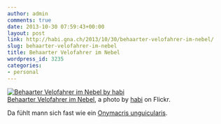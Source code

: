 ```yaml
---
author: admin
comments: true
date: 2013-10-30 07:59:43+00:00
layout: post
link: http://habi.gna.ch/2013/10/30/behaarter-velofahrer-im-nebel/
slug: behaarter-velofahrer-im-nebel
title: Behaarter Velofahrer im Nebel
wordpress_id: 3235
categories:
- personal
---
```


[![Behaarter Velofahrer im Nebel by habi](http://farm3.staticflickr.com/2893/10570517613_695fd59ba5.jpg)](http://www.flickr.com/photos/habi/10570517613/)  
[Behaarter Velofahrer im Nebel](http://www.flickr.com/photos/habi/10570517613/), a photo by [habi](http://www.flickr.com/photos/habi/) on Flickr.

Da fühlt mann sich fast wie ein [Onymacris unguicularis](https://de.wikipedia.org/wiki/Nebeltrinker-K%c3%a4fer).
